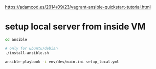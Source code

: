 https://adamcod.es/2014/09/23/vagrant-ansible-quickstart-tutorial.html

# setup local server from inside VM

```bash
cd ansible

# only for ubuntu/debian
./install-ansible.sh

ansible-playbook -i env/dev/main.ini setup_local.yml
```


